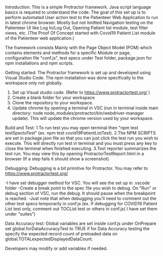 Introduction:
This is a simple Protractor framework. Java script language basics is required to understand the code.
The goal of this set up is to perform automated User action test to the Patienteer Web Application to run in latest chrome browser.
Mostly but not limitted Navigation testing on the Patienteer UI like Log In/Log Out, Opening Patient list module, test filter views, etc.
(The Proof Of Concept started with Covid19 Patient List module of the Patienteer web application.)

The framework consists Mainly with the Page Object Model (POM) which contains elements and methods for a specific Module or page, configuration file "conf.js", test specs under Test folder, package.json for npm installations and npm scripts.

Getting started:
The Protractor framework is set up and developed using Visual Studio Code. The npm installation was done specifically to the workspace only not globally.

1. Set up Visual studio code. (Refer to https://www.protractortest.org/ )
2. Create a blank folder for your workspace
3. Clone the repository to your workspace.
4. Update chrome by opening a terminal in VSC (run in terminal inside main directory: node node_modules/protractor/bin/webdriver-manager update). This will update the chrome version used by your workspace.

Build and Test:
1.To run test you may open terminal then "npm test testSpectoTest" (ex. npm test covid19PatientListTest). 
2.The NPM SCRIPTS are set in package.json file so that you can just click the test run you wish to execute. This will directly run test in terminal and you must press any key to close the terminal when finished executing.
3.Test reporter summarizes the test run. You may view this by opening ProtractorTestReport.html in a browser (If a step fails it should show a screenshot)

Debugging:
Debugging is a bit primitive for Protractor. You may refer to https://www.protractortest.org/ 

-I have set debugger method for VSC. You will see the set up in .vscode folder
-Create a break point to the spec file you wish to debug. On "Run" or debug section of VSC, run the debug. It should pause when the breakpoint is reached.
-Just note that when debugging you'll need to comment out the other test specs temporarily in conf.js (ex. If debugging for COVID19 Patient List test only, comment out TOCList test or others in conf.js( I have set them under "suites")

Data Accuracy test:
Global variables are set inside conf.js under OnPrepare
set global.forDataAccuracyTest to TRUE if for Data Accuracy testing the specify the expected record count of preloaded data on global.TOTALexpectedDisplayedDataCount.

Developers may modify or add variables if needed.


